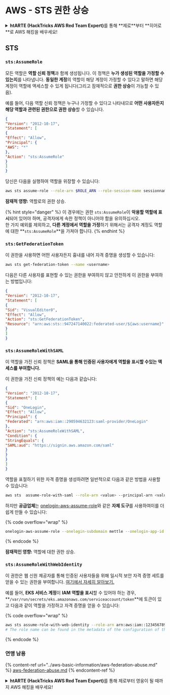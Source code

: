 # AWS - STS 권한 상승

<details>

<summary><strong>htARTE (HackTricks AWS Red Team Expert)</strong>를 통해 **제로**부터 **히어로**로 AWS 해킹을 배우세요!</summary>

HackTricks를 지원하는 다른 방법:

* **회사를 HackTricks에서 광고**하거나 **HackTricks를 PDF로 다운로드**하고 싶다면 [**구독 요금제**](https://github.com/sponsors/carlospolop)를 확인하세요!
* [**공식 PEASS & HackTricks 스왜그**](https://peass.creator-spring.com)를 구매하세요
* [**The PEASS Family**](https://opensea.io/collection/the-peass-family)를 발견하세요, 당사의 독점 [**NFTs**](https://opensea.io/collection/the-peass-family) 컬렉션
* 💬 [**Discord 그룹**](https://discord.gg/hRep4RUj7f) 또는 [**텔레그램 그룹**](https://t.me/peass)에 **가입**하거나 **트위터** 🐦 [**@hacktricks\_live**](https://twitter.com/hacktricks\_live)를 **팔로우**하세요.
* **HackTricks** 및 **HackTricks Cloud** github 저장소에 PR을 제출하여 **해킹 트릭을 공유**하세요.

</details>

## STS

### `sts:AssumeRole`

모든 역할은 **역할 신뢰 정책**과 함께 생성됩니다. 이 정책은 **누가 생성된 역할을 가정할 수 있는지**를 나타냅니다. **동일한 계정**의 역할이 해당 계정이 가정할 수 있다고 말하면 해당 계정이 역할에 액세스할 수 있게 됩니다(그리고 잠재적으로 **권한 상승**이 가능할 수 있음).

예를 들어, 다음 역할 신뢰 정책은 누구나 가정할 수 있다고 나타내므로 **어떤 사용자든지 해당 역할과 관련된 권한으로 권한 상승**할 수 있습니다.
```json
{
"Version": "2012-10-17",
"Statement": [
{
"Effect": "Allow",
"Principal": {
"AWS": "*"
},
"Action": "sts:AssumeRole"
}
]
}
```
당신은 다음을 실행하여 역할을 위장할 수 있습니다:
```bash
aws sts assume-role --role-arn $ROLE_ARN --role-session-name sessionname
```
**잠재적 영향:** 역할로의 권한 상승.

{% hint style="danger" %}
이 경우에는 권한 `sts:AssumeRole`이 **악용할 역할에 표시**되어 있어야 하며, 공격자에게 속한 정책이 아니어야 함을 유의하십시오.\
한 가지 예외를 제외하고, **다른 계정에서 역할을 가정**하기 위해서는 공격자 계정도 역할에 대한 **`sts:AssumeRole`**을 가져야 합니다.
{% endhint %}

### **`sts:GetFederationToken`**

이 권한을 사용하면 어떤 사용자든지 흉내를 내어 자격 증명을 생성할 수 있습니다:
```bash
aws sts get-federation-token --name <username>
```
다음은 다른 사용자를 표현할 수 있는 권한을 부여하지 않고 안전하게 이 권한을 부여하는 방법입니다:
```json
{
"Version": "2012-10-17",
"Statement": [
{
"Sid": "VisualEditor0",
"Effect": "Allow",
"Action": "sts:GetFederationToken",
"Resource": "arn:aws:sts::947247140022:federated-user/${aws:username}"
}
]
}
```
### `sts:AssumeRoleWithSAML`

이 역할을 가진 신뢰 정책은 **SAML을 통해 인증된 사용자에게 역할을 표시할 수있는 액세스를 부여합니다.**

이 권한을 가진 신뢰 정책의 예는 다음과 같습니다:
```json
{
"Version": "2012-10-17",
"Statement": [
{
"Sid": "OneLogin",
"Effect": "Allow",
"Principal": {
"Federated": "arn:aws:iam::290594632123:saml-provider/OneLogin"
},
"Action": "sts:AssumeRoleWithSAML",
"Condition": {
"StringEquals": {
"SAML:aud": "https://signin.aws.amazon.com/saml"
}
}
}
]
}
```
역할을 표절하기 위한 자격 증명을 생성하려면 일반적으로 다음과 같은 방법을 사용할 수 있습니다:
```bash
aws sts  assume-role-with-saml --role-arn <value> --principal-arn <value>
```
하지만 **공급업체**는 [onelogin-aws-assume-role](https://github.com/onelogin/onelogin-python-aws-assume-role)와 같은 **자체 도구**를 사용하여이를 더 쉽게 만들 수 있습니다:

{% code overflow="wrap" %}
```bash
onelogin-aws-assume-role --onelogin-subdomain mettle --onelogin-app-id 283740 --aws-region eu-west-1 -z 3600
```
{% endcode %}

**잠재적인 영향:** 역할에 대한 권한 상승.

### `sts:AssumeRoleWithWebIdentity`

이 권한은 웹 신원 제공자를 통해 인증된 사용자들을 위해 일시적 보안 자격 증명 세트를 얻을 수 있는 권한을 부여합니다. [여기에서 자세히 알아보기.](https://docs.aws.amazon.com/STS/latest/APIReference/API\_AssumeRoleWithWebIdentity.html)

예를 들어, **EKS 서비스 계정**이 **IAM 역할을 표시**할 수 있어야 하는 경우, **`/var/run/secrets/eks.amazonaws.com/serviceaccount/token`**에 토큰이 있고 다음과 같이 역할을 가정하고 자격 증명을 얻을 수 있습니다:

{% code overflow="wrap" %}
```bash
aws sts assume-role-with-web-identity --role-arn arn:aws:iam::123456789098:role/<role_name> --role-session-name something --web-identity-token file:///var/run/secrets/eks.amazonaws.com/serviceaccount/token
# The role name can be found in the metadata of the configuration of the pod
```
{% endcode %}

### 연맹 남용

{% content-ref url="../aws-basic-information/aws-federation-abuse.md" %}
[aws-federation-abuse.md](../aws-basic-information/aws-federation-abuse.md)
{% endcontent-ref %}

<details>

<summary><strong>htARTE (HackTricks AWS Red Team Expert)</strong>를 통해 제로부터 영웅이 될 때까지 AWS 해킹을 배우세요!</summary>

HackTricks를 지원하는 다른 방법:

* **회사를 HackTricks에서 광고하거나 PDF로 다운로드하고 싶다면** [**구독 요금제**](https://github.com/sponsors/carlospolop)를 확인하세요!
* [**공식 PEASS & HackTricks 스왜그**](https://peass.creator-spring.com)를 구매하세요
* [**The PEASS Family**](https://opensea.io/collection/the-peass-family)를 발견하세요, 당사의 독점 [**NFTs**](https://opensea.io/collection/the-peass-family) 컬렉션
* 💬 [**Discord 그룹**](https://discord.gg/hRep4RUj7f) 또는 [**텔레그램 그룹**](https://t.me/peass)에 **가입**하거나 **트위터** 🐦 [**@hacktricks\_live**](https://twitter.com/hacktricks\_live)를 **팔로우**하세요.
* **HackTricks** 및 **HackTricks Cloud** github 저장소에 PR을 제출하여 해킹 트릭을 공유하세요.

</details>
